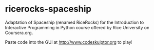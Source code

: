 # ricerocks-spaceship

Adaptation of Spaceship (renamed RiceRocks) for the Introduction to Interactive Programming in Python course offered by Rice University 
on Coursera.org.

Paste code into the GUI at http://www.codeskulptor.org to play!
